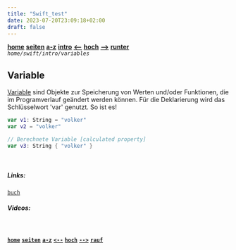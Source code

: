 ```yaml
---
title: "Swift_test"
date: 2023-07-20T23:09:18+02:00
draft: false
---
```



<!-- Navigation top -->
[__home__][home] 
[__seiten__][seiten] 
[__a-z__][content] 
[__intro__][content2] 
[__<--__][left] 
[__hoch__][up] 
[__-->__][right] 
[__runter__][bottom] <br>
_`home/swift/intro/variables`_


<!-- Navigation links -->
[home]:     ./home "going home"
[seiten]:   ./home-pages
[content]:  ./home-az
[content2]: ./swift-intro-az
[left]:     ./swift-intro-constants
[up]:       ./swift-intro/#variablen
[right]:    ./swift-intro-access_modifiers
[top]:      #
[bottom]:   #links

<!-- CONTENT START ############################################## -->

## Variable
   
[Variable](https://docs.swift.org/swift-book/documentation/the-swift-programming-language/thebasics/#Naming-Constants-and-Variables) sind Objekte zur Speicherung von Werten und/oder Funktionen, die im Programverlauf geändert werden können. Für die Deklarierung wird das Schlüsselwort 'var' genutzt. So ist es!
    
```swift
var v1: String = "volker"
var v2 = "volker"
```

```swift
// Berechnete Variable [calculated property]
var v3: String { "volker" }   
```

<!-- CONTENT END ############################################## -->

<!-- Comment [__`rauf`__][top] [__`runter`__][bottom] -->

<!-- Links --> <br>
##### Links:
<!--   
[`doku`](, "Apple Dokumentation")
--> 
[`buch`](https://docs.swift.org/swift-book/documentation/the-swift-programming-language/thebasics/#Constants-and-Variables, "Swift.org Buch")
[]() []()

##### Videos:
[]() []()

<!-- Navigation bottom --> <br>
[__`home`__][home] [__`seiten`__][seiten] [__`a-z`__][content] [__`<--`__][left] [__`hoch`__][up] [__`-->`__][right] [__`rauf`__][top]

